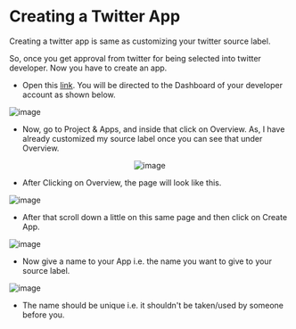 # Creating a Twitter App

Creating a twitter app is same as customizing your twitter source label. 

So, once you get approval from twitter for being selected into twitter developer. Now you have to create an app.

- Open this [link](https://developer.twitter.com/en/portal/dashboard). You will be directed to the Dashboard of your developer account as shown below.

![image](https://user-images.githubusercontent.com/74541810/136690354-660fa40f-e2c9-47f8-a130-3714a45eff5b.png)

- Now, go to Project & Apps, and inside that click on Overview. As, I have already customized my source label once you can see that under Overview.

<div align = 'center'>

![image](https://user-images.githubusercontent.com/74541810/136690408-47315a7e-303b-47c6-8d86-db9c5a8554ff.png)

</div>

- After Clicking on Overview, the page will look like this.

![image](https://user-images.githubusercontent.com/74541810/136690508-c9de23ae-218b-4d89-a47b-7ab315dc9d7d.png)

- After that scroll down a little on this same page and then click on Create App.

![image](https://user-images.githubusercontent.com/74541810/136690550-8122cde0-9f2b-455d-8afb-cc2d3eda5bc8.png)

- Now give a name to your App i.e. the name you want to give to your source label.

![image](https://user-images.githubusercontent.com/74541810/136690610-44ef413e-3fb8-4aae-9b22-626721a07bbe.png)

- The name should be unique i.e. it shouldn't be taken/used by someone before you.
